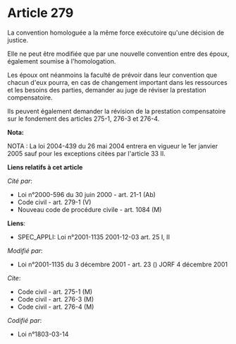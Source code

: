 # Article 279

La convention homologuée a la même force exécutoire qu'une décision de justice.

Elle ne peut être modifiée que par une nouvelle convention entre des époux, également soumise à l'homologation.

Les époux ont néanmoins la faculté de prévoir dans leur convention que chacun d'eux pourra, en cas de changement important
dans les ressources et les besoins des parties, demander au juge de réviser la prestation compensatoire.

Ils peuvent également demander la révision de la prestation compensatoire sur le fondement des articles 275-1, 276-3 et
276-4.

**Nota:**

NOTA : La loi 2004-439 du 26 mai 2004 entrera en vigueur le 1er janvier 2005 sauf pour les exceptions citées par l'article 33
II.

**Liens relatifs à cet article**

_Cité par_:

  - Loi n°2000-596 du 30 juin 2000 - art. 21-1 (Ab)
  - Code civil - art. 279-1 (V)
  - Nouveau code de procédure civile - art. 1084 (M)

**Liens**:

  - SPEC_APPLI: Loi n°2001-1135 2001-12-03 art. 25 I, II

_Modifié par_:

  - Loi n°2001-1135 du 3 décembre 2001 - art. 23 () JORF 4 décembre 2001

_Cite_:

  - Code civil - art. 275-1 (M)
  - Code civil - art. 276-3 (M)
  - Code civil - art. 276-4 (M)

_Codifié par_:

  - Loi n°1803-03-14
